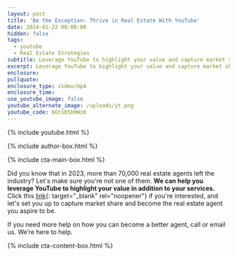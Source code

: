```yaml
---
layout: post
title: 'Be the Exception: Thrive in Real Estate With YouTube'
date: 2024-01-22 00:00:00
hidden: false
tags:
  - youtube
  - Real Estate Strategies
subtitle: Leverage YouTube to highlight your value and capture market share.
excerpt: Leverage YouTube to highlight your value and capture market share.
enclosure:
pullquote:
enclosure_type: video/mp4
enclosure_time:
use_youtube_image: false
youtube_alternate_image: /uploads/yt.png
youtube_code: 6Gt1B5bHWz0
---
```

{% include youtube.html %}

{% include author-box.html %}

{% include cta-main-box.html %}

Did you know that in 2023, more than 70,000 real estate agents left the industry? Let's make sure you're not one of them. **We can help you leverage YouTube to highlight your value in addition to your services.** Click this [link](https://form.jotform.com/233515972167159){: target="_blank" rel="noopener"} if you're interested, and let's set you up to capture market share and become the real estate agent you aspire to be.

If you need more help on how you can become a better agent, call or email us. We’re here to help.

{% include cta-content-box.html %}